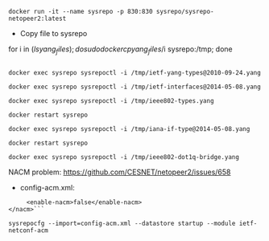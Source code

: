 ```docker run --network host --name yang-explore -it yang-explore:2 bash
docker run -it --name sysrepo -p 830:830 sysrepo/sysrepo-netopeer2:latest
```
- Copy file to sysrepo

for i in $(ls yang_files); do  sudo docker cp yang_files/$i  sysrepo:/tmp;  done

```docker exec sysrepo sysrepoctl -i /tmp/ieee802-dot1q-types.yang

docker exec sysrepo sysrepoctl -i /tmp/ietf-yang-types@2010-09-24.yang

docker exec sysrepo sysrepoctl -i /tmp/ietf-interfaces@2014-05-08.yang

docker exec sysrepo sysrepoctl -i /tmp/ieee802-types.yang

docker restart sysrepo

docker exec sysrepo sysrepoctl -i /tmp/iana-if-type@2014-05-08.yang

docker restart sysrepo

docker exec sysrepo sysrepoctl -i /tmp/ieee802-dot1q-bridge.yang
```

NACM problem:
https://github.com/CESNET/netopeer2/issues/658

- config-acm.xml:
```<nacm xmlns="urn:ietf:params:xml:ns:yang:ietf-netconf-acm">
     <enable-nacm>false</enable-nacm>
</nacm>```

sysrepocfg --import=config-acm.xml --datastore startup --module ietf-netconf-acm
